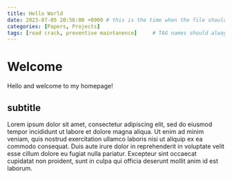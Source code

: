 ```yaml
---
title: Hello World
date: 2023-07-05 20:56:00 +0900 # this is the time when the file should be shown to public
categories: [Papers, Projects]
tags: [road crack, preventive maintanence]     # TAG names should always be lowercase
---
```


# Welcome

Hello and welcome to my homepage!

## subtitle
Lorem ipsum dolor sit amet, consectetur adipiscing elit, sed do eiusmod tempor incididunt ut labore et dolore magna aliqua. Ut enim ad minim veniam, quis nostrud exercitation ullamco laboris nisi ut aliquip ex ea commodo consequat. Duis aute irure dolor in reprehenderit in voluptate velit esse cillum dolore eu fugiat nulla pariatur. Excepteur sint occaecat cupidatat non proident, sunt in culpa qui officia deserunt mollit anim id est laborum.